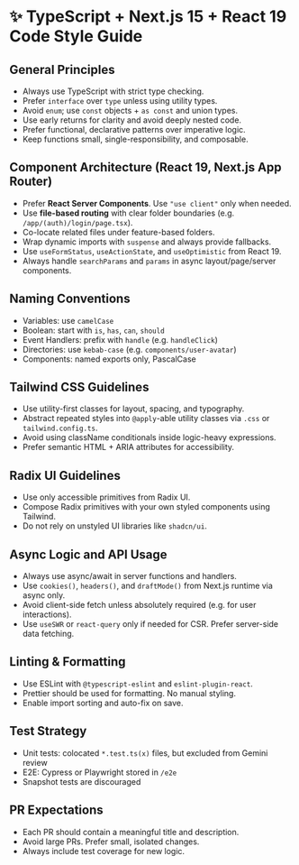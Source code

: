 # ✨ TypeScript + Next.js 15 + React 19 Code Style Guide

## General Principles

- Always use TypeScript with strict type checking.
- Prefer `interface` over `type` unless using utility types.
- Avoid `enum`; use `const` objects + `as const` and union types.
- Use early returns for clarity and avoid deeply nested code.
- Prefer functional, declarative patterns over imperative logic.
- Keep functions small, single-responsibility, and composable.

## Component Architecture (React 19, Next.js App Router)

- Prefer **React Server Components**. Use `"use client"` only when needed.
- Use **file-based routing** with clear folder boundaries (e.g. `/app/(auth)/login/page.tsx`).
- Co-locate related files under feature-based folders.
- Wrap dynamic imports with `suspense` and always provide fallbacks.
- Use `useFormStatus`, `useActionState`, and `useOptimistic` from React 19.
- Always handle `searchParams` and `params` in async layout/page/server components.

## Naming Conventions

- Variables: use `camelCase`
- Boolean: start with `is`, `has`, `can`, `should`
- Event Handlers: prefix with `handle` (e.g. `handleClick`)
- Directories: use `kebab-case` (e.g. `components/user-avatar`)
- Components: named exports only, PascalCase

## Tailwind CSS Guidelines

- Use utility-first classes for layout, spacing, and typography.
- Abstract repeated styles into `@apply`-able utility classes via `.css` or `tailwind.config.ts`.
- Avoid using className conditionals inside logic-heavy expressions.
- Prefer semantic HTML + ARIA attributes for accessibility.

## Radix UI Guidelines

- Use only accessible primitives from Radix UI.
- Compose Radix primitives with your own styled components using Tailwind.
- Do not rely on unstyled UI libraries like `shadcn/ui`.

## Async Logic and API Usage

- Always use async/await in server functions and handlers.
- Use `cookies()`, `headers()`, and `draftMode()` from Next.js runtime via async only.
- Avoid client-side fetch unless absolutely required (e.g. for user interactions).
- Use `useSWR` or `react-query` only if needed for CSR. Prefer server-side data fetching.

## Linting & Formatting

- Use ESLint with `@typescript-eslint` and `eslint-plugin-react`.
- Prettier should be used for formatting. No manual styling.
- Enable import sorting and auto-fix on save.

## Test Strategy

- Unit tests: colocated `*.test.ts(x)` files, but excluded from Gemini review
- E2E: Cypress or Playwright stored in `/e2e`
- Snapshot tests are discouraged

## PR Expectations

- Each PR should contain a meaningful title and description.
- Avoid large PRs. Prefer small, isolated changes.
- Always include test coverage for new logic.
